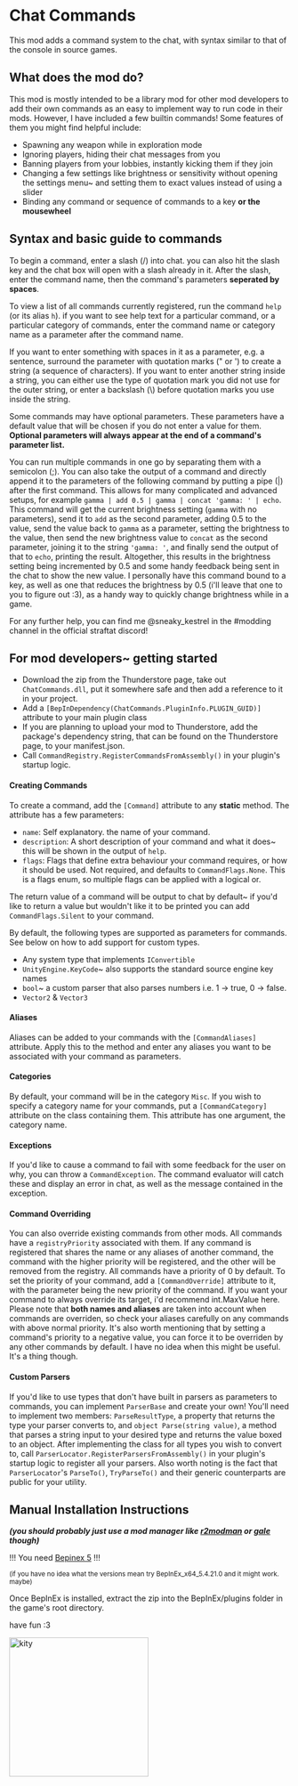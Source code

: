 # Chat Commands

This mod adds a command system to the chat, with syntax similar to that of the console in source games.

## What does the mod do?

This mod is mostly intended to be a library mod for other mod developers to add their own commands as an easy
to implement way to run code in their mods. However, I have included a few builtin commands! Some features of
them you might find helpful include:

- Spawning any weapon while in exploration mode
- Ignoring players, hiding their chat messages from you
- Banning players from your lobbies, instantly kicking them if they join
- Changing a few settings like brightness or sensitivity without opening the settings menu~ and setting them to exact
values instead of using a slider
- Binding any command or sequence of commands to a key **or the mousewheel**

## Syntax and basic guide to commands

To begin a command, enter a slash (/) into chat. you can also hit the slash key and the chat box will open with
a slash already in it. After the slash, enter the command name, then the command's parameters **seperated by
spaces**.

To view a list of all commands currently registered, run the command `help` (or its alias `h`). if you want to
see help text for a particular command, or a particular category of commands, enter the command name or category
name as a parameter after the command name.

If you want to enter something with spaces in it as a parameter, e.g. a sentence, surround the parameter with
quotation marks (" or ') to create a string (a sequence of
characters). If you want to enter another string inside a string, you can either use the type of quotation mark you did not use for the outer string, or enter a
backslash (\\) before quotation marks you use inside the string.

Some commands may have optional parameters. These parameters have a default value that will be chosen if you
do not enter a value for them. **Optional parameters will always appear at the end of a command's parameter list.**

You can run multiple commands in one go by separating them with a semicolon (;). You can also take the output of
a command and directly append it to the parameters of the following command by putting a pipe (|) after the first
command. This allows for many complicated and advanced setups, for example `gamma | add 0.5 | gamma | concat
'gamma: ' | echo`. This command will get the current brightness setting (`gamma` with no parameters), send it
to `add` as the second parameter, adding 0.5 to the value, send the value back to `gamma` as a parameter, setting
the brightness to the value, then send the new brightness value to `concat` as the second parameter, joining it to
the string `'gamma: '`, and finally send the output of that to `echo`, printing the result. Altogether, this results
in the brightness setting being incremented by 0.5 and some handy feedback being sent in the chat to show the new
value. I personally have this command bound to a key, as well as one that reduces the brightness by 0.5 (i'll leave
that one to you to figure out :3), as a handy way to quickly change brightness while in a game.

For any further help, you can find me @sneaky_kestrel in the #modding channel in the official straftat discord!

## For mod developers~ getting started

- Download the zip from the Thunderstore page, take out `ChatCommands.dll`, put it somewhere safe and then add
a reference to it in your project.
- Add a `[BepInDependency(ChatCommands.PluginInfo.PLUGIN_GUID)]` attribute to your main plugin class
- If you are planning to upload your mod to Thunderstore, add the package's dependency string, that can be found
on the Thunderstore page, to your manifest.json.
- Call `CommandRegistry.RegisterCommandsFromAssembly()` in your plugin's startup logic.

#### Creating Commands

To create a command, add the `[Command]` attribute to any **static** method. The attribute has a few parameters:

- `name`: Self explanatory. the name of your command.
- `description`: A short description of your command and what it does~ this will be shown in the output of `help`.
- `flags`: Flags that define extra behaviour your command requires, or how it should be used. Not required, and
defaults to `CommandFlags.None`. This is a flags enum, so multiple flags can be applied with a logical or.

The return value of a command will be output to chat by default~ if you'd like to return a value but wouldn't
like it to be printed you can add `CommandFlags.Silent` to your command.

By default, the following types are supported as parameters for commands. See below on how to add support for
custom types.

- Any system type that implements `IConvertible`
- `UnityEngine.KeyCode`~ also supports the standard source engine key names
- `bool`~ a custom parser that also parses numbers i.e. 1 -> true, 0 -> false.
- `Vector2` & `Vector3`

#### Aliases

Aliases can be added to your commands with the `[CommandAliases]` attribute. Apply this to the method and enter
any aliases you want to be associated with your command as parameters. 

#### Categories

By default, your command will be in the category `Misc`. If you wish to specify a category name for your commands,
put a `[CommandCategory]` attribute on the class containing them. This attribute has one argument, the category name.

#### Exceptions

If you'd like to cause a command to fail with some feedback for the user on why, you can throw a `CommandException`.
The command evaluator will catch these and display an error in chat, as well as the message contained in the exception.

#### Command Overriding

You can also override existing commands from other mods. All commands have a `registryPriority` associated with them.
If any command is registered that shares the name or any aliases of another command, the command with the higher priority
will be registered, and the other will be removed from the registry. All commands have a priority of 0 by default.
To set the priority of your command, add a `[CommandOverride]` attribute to it, with the parameter being the new
priority of the command. If you want your command to always override its target, i'd recommend int.MaxValue here. Please
note that **both names and aliases** are taken into account when commands are overriden, so check your aliases carefully
on any commands with above normal priority. It's also worth mentioning that by setting a command's priority to a negative value, you can force it to be overriden
by any other commands by default. I have no idea when this might be useful. It's a thing though.

#### Custom Parsers

If you'd like to use types that don't have built in parsers as parameters to commands, you can implement `ParserBase`
and create your own! You'll need to implement two members: `ParseResultType`, a property that returns the type your
parser converts to, and `object Parse(string value)`, a method that parses a string input to your desired type and
returns the value boxed to an object. After implementing the class for all types you wish to convert to, call
`ParserLocator.RegisterParsersFromAssembly()` in your plugin's startup logic to register all your parsers.
Also worth noting is the fact that `ParserLocator`'s `ParseTo()`, `TryParseTo()` and their generic counterparts are
public for your utility.

## Manual Installation Instructions

_**(you should probably just use a mod manager like [r2modman](https://thunderstore.io/c/straftat/p/ebkr/r2modman/)
or [gale](https://thunderstore.io/c/straftat/p/Kesomannen/GaleModManager/) though)**_

!!! You need [Bepinex 5](https://github.com/BepInEx/BepInEx/releases/tag/v5.4.21) !!!

<small>(if you have no idea what the versions mean try BepInEx_x64_5.4.21.0 and it might work. maybe)</small>

Once BepInEx is installed, extract the zip into the BepInEx/plugins folder in the game's root directory.

have fun :3

<img src ="https://files.catbox.moe/vb78bw.jpg" width="250" alt="kity">